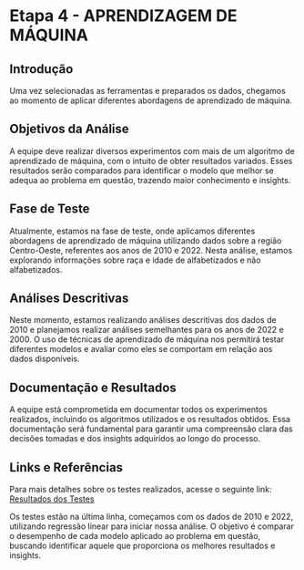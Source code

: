 # **Etapa 4 - APRENDIZAGEM DE MÁQUINA**

## **Introdução**
Uma vez selecionadas as ferramentas e preparados os dados, chegamos ao momento de aplicar diferentes abordagens de aprendizado de máquina.

## **Objetivos da Análise**
A equipe deve realizar diversos experimentos com mais de um algoritmo de aprendizado de máquina, com o intuito de obter resultados variados. Esses resultados serão comparados para identificar o modelo que melhor se adequa ao problema em questão, trazendo maior conhecimento e insights.

## **Fase de Teste**
Atualmente, estamos na fase de teste, onde aplicamos diferentes abordagens de aprendizado de máquina utilizando dados sobre a região Centro-Oeste, referentes aos anos de 2010 e 2022. Nesta análise, estamos explorando informações sobre raça e idade de alfabetizados e não alfabetizados.

## **Análises Descritivas**
Neste momento, estamos realizando análises descritivas dos dados de 2010 e planejamos realizar análises semelhantes para os anos de 2022 e 2000. O uso de técnicas de aprendizado de máquina nos permitirá testar diferentes modelos e avaliar como eles se comportam em relação aos dados disponíveis.

## **Documentação e Resultados**
A equipe está comprometida em documentar todos os experimentos realizados, incluindo os algoritmos utilizados e os resultados obtidos. Essa documentação será fundamental para garantir uma compreensão clara das decisões tomadas e dos insights adquiridos ao longo do processo.

## **Links e Referências**
Para mais detalhes sobre os testes realizados, acesse o seguinte link: [Resultados dos Testes](https://colab.research.google.com/drive/1sTAxf5Ix5FmJ5TMNNsyFu8XbaGg6jOd9?authuser=1#scrollTo=bsUhmbca3PL0)

Os testes estão na última linha, começamos com os dados de 2010 e 2022, utilizando regressão linear para iniciar nossa análise. O objetivo é comparar o desempenho de cada modelo aplicado ao problema em questão, buscando identificar aquele que proporciona os melhores resultados e insights.

